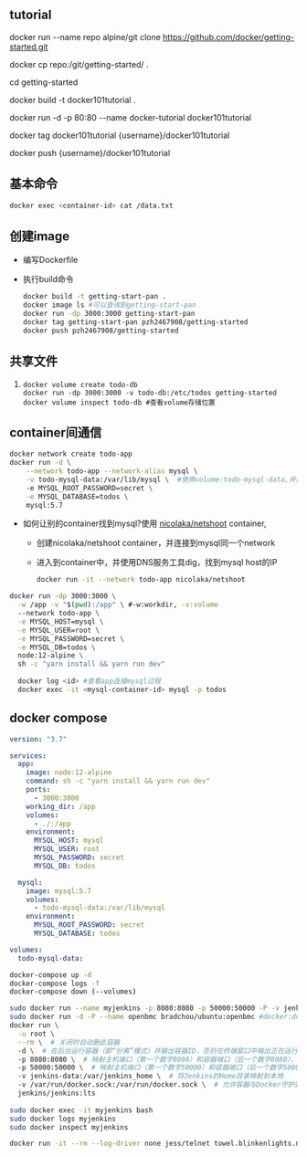 ## tutorial

docker run --name repo alpine/git clone https://github.com/docker/getting-started.git

docker cp repo:/git/getting-started/ .

cd getting-started

docker build -t docker101tutorial .

docker run -d -p 80:80 --name docker-tutorial docker101tutorial

docker tag docker101tutorial {username}/docker101tutorial

docker push {username}/docker101tutorial



## 基本命令

```bash
docker exec <container-id> cat /data.txt
```

## 创建image

* 编写Dockerfile

* 执行build命令

  ``` bash
  docker build -t getting-start-pan .
  docker image ls #可以查询到getting-start-pan
  docker run -dp 3000:3000 getting-start-pan
  docker tag getting-start-pan pzh2467908/getting-started
  docker push pzh2467908/getting-started
  ```



## 共享文件

1. ```
   docker volume create todo-db
   docker run -dp 3000:3000 -v todo-db:/etc/todos getting-started
   docker volume inspect todo-db #查看volume存储位置
   
   ```

## container间通信

```bash
docker network create todo-app
docker run -d \
    --network todo-app --network-alias mysql \
    -v todo-mysql-data:/var/lib/mysql \  #使用volume:todo-mysql-data,并挂载到/var/lib/mysql；类似docker volume create
    -e MYSQL_ROOT_PASSWORD=secret \
    -e MYSQL_DATABASE=todos \
    mysql:5.7
```

* 如何让别的container找到mysql?使用 [nicolaka/netshoot](https://github.com/nicolaka/netshoot) container,

  * 创建nicolaka/netshoot container，并连接到mysql同一个network

  * 进入到container中，并使用DNS服务工具dig，找到mysql host的IP

    ``` bash
    docker run -it --network todo-app nicolaka/netshoot
    ```

``` bash
docker run -dp 3000:3000 \
  -w /app -v "$(pwd):/app" \ #-w:workdir, -v:volume
  --network todo-app \
  -e MYSQL_HOST=mysql \
  -e MYSQL_USER=root \
  -e MYSQL_PASSWORD=secret \
  -e MYSQL_DB=todos \
  node:12-alpine \
  sh -c "yarn install && yarn run dev"
  
  docker log <id> #查看app连接mysql过程
  docker exec -it <mysql-container-id> mysql -p todos
```



## docker compose

``` yaml
version: "3.7"

services:
  app:
    image: node:12-alpine
    command: sh -c "yarn install && yarn run dev"
    ports:
      - 3000:3000
    working_dir: /app
    volumes:
      - ./:/app
    environment:
      MYSQL_HOST: mysql
      MYSQL_USER: root
      MYSQL_PASSWORD: secret
      MYSQL_DB: todos

  mysql:
    image: mysql:5.7
    volumes:
      - todo-mysql-data:/var/lib/mysql
    environment: 
      MYSQL_ROOT_PASSWORD: secret
      MYSQL_DATABASE: todos

volumes:
  todo-mysql-data:
```

``` bash
docker-compose up -d
docker-compose logs -f
docker-compose down (--volumes)
```

```bash
sudo docker run --name myjenkins -p 8080:8080 -p 50000:50000 -P -v jenkins_data:/var/jenkins_home jenkins/jenkins:lts
sudo docker run -d -P --name openbmc bradchou/ubuntu:openbmc #docker:docker
docker run \
  -u root \
  --rm \  # 关闭时自动删此容器
  -d \  # 在后台运行容器（即“分离”模式）并输出容器ID，否则在终端窗口中输出正在运行的此容器的Docker日志
  -p 8080:8080 \  # 映射主机端口（第一个数字8080）和容器端口（后一个数字8080），用于HTTP访问
  -p 50000:50000 \  # 映射主机端口（第一个数字50000）和容器端口（后一个数字50000），用于连接Agent
  -v jenkins-data:/var/jenkins_home \  # 将Jenkins的Home目录映射到本地
  -v /var/run/docker.sock:/var/run/docker.sock \  # 允许容器与Docker守护进程通信
  jenkins/jenkins:lts
 
sudo docker exec -it myjenkins bash
sudo docker logs myjenkins
sudo docker inspect myjenkins
```

``` bash
docker run -it --rm --log-driver none jess/telnet towel.blinkenlights.nl
```

